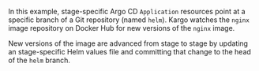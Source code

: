 In this example, stage-specific Argo CD `Application` resources point at a
specific branch of a Git repository (named `helm`). Kargo watches the `nginx`
image repository on Docker Hub for new versions of the `nginx` image.

New versions of the image are advanced from stage to stage by updating an
stage-specific Helm values file and committing that change to the head of the
`helm` branch.

